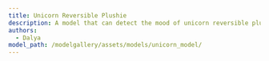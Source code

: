 ```yaml
---
title: Unicorn Reversible Plushie
description: A model that can detect the mood of unicorn reversible plushies.
authors:
  - Dalya
model_path: /modelgallery/assets/models/unicorn_model/
---
```


